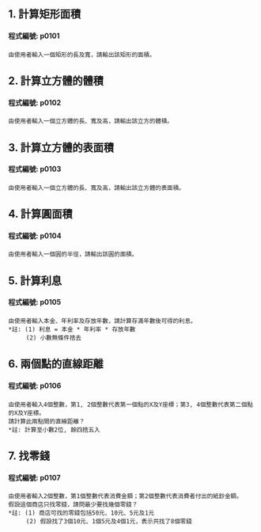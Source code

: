 ## 1. 計算矩形面積

#### 程式編號: p0101 <p/>
```
由使用者輸入一個矩形的長及寬，請輸出該矩形的面積。
```


## 2. 計算立方體的體積

#### 程式編號: p0102 <p/>
```
由使用者輸入一個立方體的長、寬及高，請輸出該立方的體積。
```


## 3. 計算立方體的表面積

#### 程式編號: p0103 <p/>
```
由使用者輸入一個立方體的長、寬及高，請輸出該立方體的表面積。
```


## 4. 計算圓面積

#### 程式編號: p0104 <p/>
```
由使用者輸入一個圓的半徑，請輸出該圓的面積。
```


## 5. 計算利息

#### 程式編號: p0105 <p/>
```
由使用者輸入本金、年利率及存放年數，請計算存滿年數後可得的利息。
*註: (1) 利息 = 本金 * 年利率 * 存放年數
     (2) 小數無條件捨去
```


## 6. 兩個點的直線距離

#### 程式編號: p0106 <p/>
```
由使用者輸入4個整數，第1, 2個整數代表第一個點的X及Y座標；第3, 4個整數代表第二個點的X及Y座標。
請計算此兩點間的直線距離？
*註: 計算至小數2位, 餘四捨五入
```


## 7. 找零錢

#### 程式編號: p0107 <p/>
```
由使用者輸入2個整數，第1個整數代表消費金額；第2個整數代表消費者付出的紙鈔金額。
假設這個商店只找零錢，請問最少要找幾個零錢？
*註: (1) 商店可找的零錢包括50元、10元、5元及1元
     (2) 假設找了3個10元、1個5元及4個1元，表示共找了8個零錢
```
